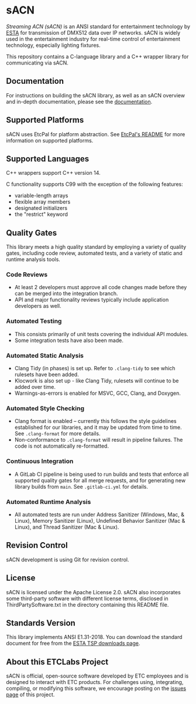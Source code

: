 # sACN

*Streaming ACN (sACN)* is an ANSI standard for entertainment technology by
[ESTA](http://tsp.esta.org) for transmission of DMX512 data over IP networks. sACN is widely used
in the entertainment industry for real-time control of entertainment technology, especially
lighting fixtures.

This repository contains a C-language library and a C++ wrapper library for communicating via sACN.

## Documentation

For instructions on building the sACN library, as well as an sACN overview and in-depth
documentation, please see the [documentation](https://etclabs.github.io/sACNDocs).

## Supported Platforms

sACN uses EtcPal for platform abstraction.  See [EtcPal's README](https://github.com/ETCLabs/EtcPal#readme) for more information on supported platforms.

## Supported Languages

C++ wrappers support C++ version 14.

C functionality supports C99 with the exception of the following features:

* variable-length arrays
* flexible array members
* designated initializers
* the "restrict" keyword

## Quality Gates

This library meets a high quality standard by employing a variety of quality gates, including code review, automated tests, and a variety of static and runtime analysis tools.

### Code Reviews

* At least 2 developers must approve all code changes made before they can be merged into the integration branch.
* API and major functionality reviews typically include application developers as well.

### Automated Testing

* This consists primarily of unit tests covering the individual API modules.
* Some integration tests have also been made.

### Automated Static Analysis

* Clang Tidy (in phases) is set up. Refer to `.clang-tidy` to see which rulesets have been added.
* Klocwork is also set up - like Clang Tidy, rulesets will continue to be added over time.
* Warnings-as-errors is enabled for MSVC, GCC, Clang, and Doxygen.

### Automated Style Checking

* Clang format is enabled – currently this follows the style guidelines established for our libraries, and it may be updated from time to time. See `.clang-format` for more details.
* Non-conformance to `.clang-format` will result in pipeline failures.  The code is not automatically re-formatted.

### Continuous Integration

* A GitLab CI pipeline is being used to run builds and tests that enforce all supported quality gates for all merge requests, and for generating new library builds from `main`. See `.gitlab-ci.yml` for details.

### Automated Runtime Analysis

* All automated tests are run under Address Sanitizer (Windows, Mac, & Linux), Memory Sanitizer (Linux), Undefined Behavior Sanitizer (Mac & Linux), and Thread Sanitizer (Mac & Linux).

## Revision Control

sACN development is using Git for revision control.

## License

sACN is licensed under the Apache License 2.0. sACN also incorporates some third-party software
with different license terms, disclosed in ThirdPartySoftware.txt in the directory containing this
README file.

## Standards Version

This library implements ANSI E1.31-2018. You can download the standard document for free from the
[ESTA TSP downloads page](https://tsp.esta.org/tsp/documents/published_docs.php).

## About this ETCLabs Project

sACN is official, open-source software developed by ETC employees and is designed to interact with
ETC products. For challenges using, integrating, compiling, or modifying this software, we
encourage posting on the [issues page](https://github.com/ETCLabs/sACN/issues) of this project.
